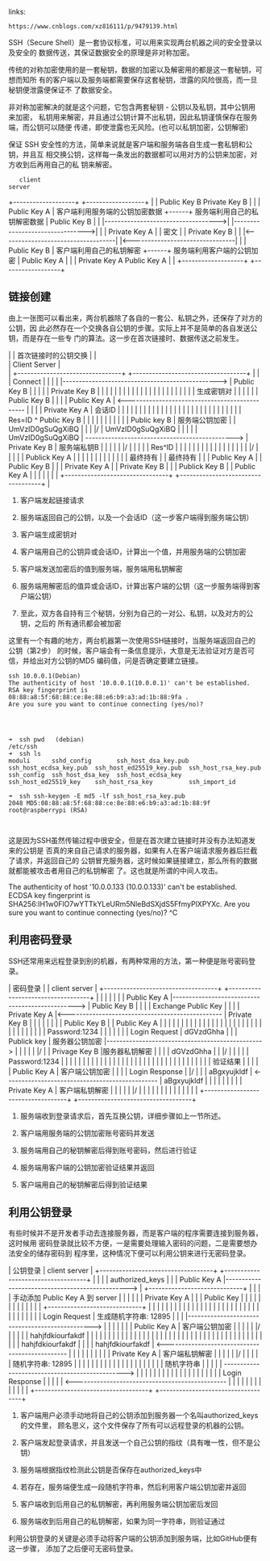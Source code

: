 links:

    https://www.cnblogs.com/xz816111/p/9479139.html


SSH（Secure Shell）是一套协议标准，可以用来实现两台机器之间的安全登录以及安全的
数据传送，其保证数据安全的原理是非对称加密。

传统的对称加密使用的是一套秘钥，数据的加密以及解密用的都是这一套秘钥，可想而知所
有的客户端以及服务端都需要保存这套秘钥，泄露的风险很高，而一旦秘钥便泄露便保证不
了数据安全。

非对称加密解决的就是这个问题，它包含两套秘钥 - 公钥以及私钥，其中公钥用来加密，
私钥用来解密，并且通过公钥计算不出私钥，因此私钥谨慎保存在服务端，而公钥可以随便
传递，即使泄露也无风险。(也可以私钥加密，公钥解密)

保证 SSH 安全性的方法，简单来说就是客户端和服务端各自生成一套私钥和公钥，并且互
相交换公钥，这样每一条发出的数据都可以用对方的公钥来加密，对方收到后再用自己的私
钥来解密。


       client                                                                                           server
 +-------------------+                                                                             +------------------+
 |                   |          Public Key B                              Private Key B            |                  |
 |   Public Key A    |   客户端利用服务端的公钥加密数据   +------+   服务端利用自己的私钥解密数据  |  Public Key B    |
 |                   |----------------------------------->|      |-------------------------------->|                  |
 |   Private Key A   |                                    | 密文 |                                 |  Private Key B   |
 |                   |<-----------------------------------|      |<--------------------------------|                  |
 |   Public Key B    |   客户端利用自己的私钥解密         +------+   服务端利用客户端的公钥加密    |  Public Key A    |
 |                   |          Private Key A                             Public Key A             |                  |
 +-------------------+                                                                             +------------------+


## 链接创建

由上一张图可以看出来，两台机器除了各自的一套公、私钥之外，还保存了对方的公钥，因
此必然存在一个交换各自公钥的步骤。实际上并不是简单的各自发送公钥，而是存在一些专
门的算法。这一步在首次链接时、数据传送之前发生。


|
|                                                           首次链接时的公钥交换
|
|           
|           Client          Server
|           
|           +--------------------------------+                                                  +-----------------------------------+
|           |                                |                       Connect                    |                                   |
|           |                                |------------------------------------------------> |   Public Key B                    |
|           |                                |                                                  |   Private Key B                   |
|           |                                |                                                  |                                   |
|           |                                |                                                  |                                   |
|           |                                |                                                  |                                   |
|           |                                |                                                  |                                   |
|           |  生成密钥对                    |                                                  |                                   |
|           |                                |                   Public Key B                   |                                   |
|           |  Public Key A                  | <----------------------------------------------  |                                   |
|           |  Private Key A                 |                      会话ID                      |                                   |
|           |                                |                                                  |                                   |
|           |                                |                                                  |                                   |
|           |                                |                                                  |                                   |
|           |                                |                                                  |                                   |
|           |                                |                                                  |                                   |
|           |  Res=ID ^ Public Key B         |                                                  |                                   |
|           |               |                |                                                  |                                   |
|           |  Public key B | 服务端公钥加密 |                                                  |           UmVzID0gSuQgXiBQ        |
|           |              \|/               |                 UmVzID0gSuQgXiBQ                 |                  |                |
|           |       UmVzID0gSuQgXiBQ         | ---------------------------------------------->  |   Private Key B  |  服务端私钥B   |
|           |                                |                                                  |                 \|/               |
|           |                                |                                                  |               Res^ID              |
|           |                                |                                                  |                  |                |
|           |                                |                                                  |                  |                |
|           |                                |                                                  |                 \|/               |
|           |                                |                                                  |               Publick Key A       |
|           |                                |                                                  |                                   |
|           |                                |                                                  |                                   |
|           |  最终持有                      |                                                  |   最终持有                        |
|           |  Public Key A                  |                                                  |   Public Key B                    |
|           |  Private Key A                 |                                                  |   Private Key B                   |
|           |  Publick Key B                 |                                                  |   Public Key A                    |
|           |                                |                                                  |                                   |
|           +--------------------------------+                                                  +-----------------------------------+
|


1. 客户端发起链接请求

2. 服务端返回自己的公钥，以及一个会话ID（这一步客户端得到服务端公钥）

3. 客户端生成密钥对

4. 客户端用自己的公钥异或会话ID，计算出一个值，并用服务端的公钥加密

5. 客户端发送加密后的值到服务端，服务端用私钥解密

6. 服务端用解密后的值异或会话ID，计算出客户端的公钥（这一步服务端得到客户端公钥）

7. 至此，双方各自持有三个秘钥，分别为自己的一对公、私钥，以及对方的公钥，之后的
   所有通讯都会被加密

这里有一个有趣的地方，两台机器第一次使用SSH链接时，当服务端返回自己的公钥（第2步）
的时候，客户端会有一条信息提示，大意是无法验证对方是否可信，并给出对方公钥的MD5
编码值，问是否确定要建立链接。


```
ssh 10.0.0.1(Debian)
The authenticity of host '10.0.0.1(10.0.0.1)' can't be established.
RSA key fingerprint is 08:88:a8:5f:68:88:ce:8e:88:e6:b9:a3:ad:1b:88:9fa .
Are you sure you want to continue connecting (yes/no)?




➜  ssh pwd   (debian)
/etc/ssh
➜  ssh ls
moduli      sshd_config       ssh_host_dsa_key.pub  ssh_host_ecdsa_key.pub  ssh_host_ed25519_key.pub  ssh_host_rsa_key.pub
ssh_config  ssh_host_dsa_key  ssh_host_ecdsa_key    ssh_host_ed25519_key    ssh_host_rsa_key          ssh_import_id

➜  ssh ssh-keygen -E md5 -lf ssh_host_rsa_key.pub
2048 MD5:08:88:a8:5f:68:88:ce:8e:88:e6:b9:a3:ad:1b:88:9f root@raspberrypi (RSA)



```






这是因为SSH虽然传输过程中很安全，但是在首次建立链接时并没有办法知道发来的公钥是
否真的来自自己请求的服务器，如果有人在客户端请求服务器后拦截了请求，并返回自己的
公钥冒充服务器，这时候如果链接建立，那么所有的数据就都能被攻击者用自己的私钥解密
了。这也就是所谓的中间人攻击。


The authenticity of host '10.0.0.133 (10.0.0.133)' can't be established.
ECDSA key fingerprint is SHA256:IH1w0FlO7wYTTkYLeURm5NleBdSXjdS5FfmyPlXPYXc.
Are you sure you want to continue connecting (yes/no)? ^C





## 利用密码登录

SSH还常用来远程登录到别的机器，有两种常用的方法，第一种便是账号密码登录。

|                                                           密码登录
|
|           client                                                                                        server
|   +-----------------------------------+                                                   +-----------------------------------+
|   |                                   |                                                   |                                   |
|   |   Public Key A                    |------------------------------------------------>  |  Public Key B                     |
|   |                                   |                  Exchange Public Key              |                                   |
|   |   Private Key A                   |<------------------------------------------------  |  Private Key B                    |
|   |                                   |                                                   |                                   |
|   |   Public Key B                    |                                                   |  Public Key A                     |
|   |                                   |                                                   |                                   |
|   |                                   |                                                   |                                   |
|   |                                   |                                                   |                                   |
|   |                                   |                                                   |                                   |
|   |                                   |                                                   |                                   |
|   |                                   |                                                   |                                   |
|   |          Password:1234            |                                                   |                                   |
|   |               |                   |                 Login Request                     |           dGVzdGhha               |
|   |  Publick key  | 服务器公钥加密    |------------------------------------------------>  |                |                  |
|   |              \|/                  |                                                   |  Privage Key B |服务器私钥解密    |        |
|   |           dGVzdGhha               |                                                   |               \|/                 |
|   |                                   |                                                   |          Password:1234            |
|   |                                   |                                                   |                                   |
|   |                                   |                                                   |                                   |
|   |                                   |                                                   |                                   |
|   |                                   |                                                   |                                   |
|   |                                   |                                                   |                                   |
|   |                                   |                                                   |                                   |
|   |                                   |                                                   |            验证结果               |
|   |                                   |                                                   |  Public Key A  | 客户端公钥加密   |
|   |                                   |                 Login Response                    |               \|/                 |
|   |         aBgxyujkldf               | <-----------------------------------------------  |           aBgxyujkldf             |
|   |               |                   |                                                   |                                   |
|   | Private Key A | 客户端私钥解密    |                                                   |                                   |
|   |              \|/                  |                                                   |                                   |
|   |                                   |                                                   |                                   |
|   |                                   |                                                   |                                   |
|   +-----------------------------------+                                                   +-----------------------------------+


1. 服务端收到登录请求后，首先互换公钥，详细步骤如上一节所述。

1. 客户端用服务端的公钥加密账号密码并发送

1. 服务端用自己的秘钥解密后得到账号密码，然后进行验证

1. 服务端用客户端的公钥加密验证结果并返回

1. 客户端用自己的秘钥解密后得到验证结果


## 利用公钥登录

有些时候并不是开发者手动去连接服务器，而是客户端的程序需要连接到服务器，这时候用
密码登录就比较不方便，一是需要处理输入密码的问题，二是需要想办法安全的储存密码到
程序里，这种情况下便可以利用公钥来进行无密码登录。






|                                                           公钥登录
|           client                                                                                        server
|   +-----------------------------------+                                                   +-----------------------------------+
|   |                                   |                                                   |        authorized_keys            |
|   |   Public Key A                    |------------------------------------------------>  |  +-----------------------------+  |
|   |                                   |         手动添加 Public Key A 到 server           |  |                             |  |
|   |   Private Key A                   |                                                   |  |        Public Key           |  |
|   |                                   |                                                   |  |                             |  |
|   |                                   |                                                   |  +-----------------------------+  |
|   |                                   |                                                   |                                   |
|   |                                   |                                                   |                                   |
|   |                                   |                                                   |                                   |
|   |                                   |                                                   |                                   |
|   |                                   |                                                   |                                   |
|   |                                   |                                                   |                                   |
|   |                                   |                 Login Request                     |      生成随机字符串: 12895        |
|   |                                   |------------------------------------------------>  |                |                  |
|   |                                   |                                                   |   Public Key A | 客户端公钥加密   |
|   |                                   |                                                   |               \|/                 |
|   |                                   |                                                   |         hahjfdkiourfakdf          |
|   |                                   |                                                   |                                   |
|   |                                   |                                                   |                                   |
|   |                                   |                                                   |                                   |
|   |                                   |                                                   |                                   |
|   |                                   |                                                   |                                   |
|   |                                   |                                                   |                                   |
|   |                                   |                                                   |                                   |
|   |                                   |                                                   |                                   |
|   |                                   |                 hahjfdkiourfakdf                  |                                   |
|   |         hahjfdkiourfakdf          | <-----------------------------------------------  |                                   |
|   |               |                   |                                                   |                                   |
|   | Private Key A | 客户端私钥解密    |                                                   |                                   |
|   |              \|/                  |                                                   |                                   |
|   |    随机字符串: 12895              |                                                   |                                   |
|   |                                   |                                                   |                                   |
|   |                                   |                                                   |                                   |
|   |                                   |                                                   |                                   |
|   |                                   |                随机字符串                         |                                   |
|   |                                   | ----------------------------------------------->  |                                   |
|   |                                   |                                                   |                                   |
|   |                                   |                                                   |                                   |
|   |                                   |                                                   |                                   |
|   |                                   |                Login Response                     |                                   |
|   |                                   | <-----------------------------------------------  |                                   |
|   |                                   |                                                   |                                   |
|   |                                   |                                                   |                                   |
|   +-----------------------------------+                                                   +-----------------------------------+





1. 客户端用户必须手动地将自己的公钥添加到服务器一个名叫authorized_keys的文件里，
   顾名思义，这个文件保存了所有可以远程登录的机器的公钥。

2. 客户端发起登录请求，并且发送一个自己公钥的指纹（具有唯一性，但不是公钥）

3. 服务端根据指纹检测此公钥是否保存在authorized_keys中

4. 若存在，服务端便生成一段随机字符串，然后利用客户端公钥加密并返回

5. 客户端收到后用自己的私钥解密，再利用服务端公钥加密后发回

6. 服务端收到后用自己的私钥解密，如果为同一字符串，则验证通过

利用公钥登录的关键是必须手动将客户端的公钥添加到服务端，比如GitHub便有这一步骤，
添加了之后便可无密码登录。

